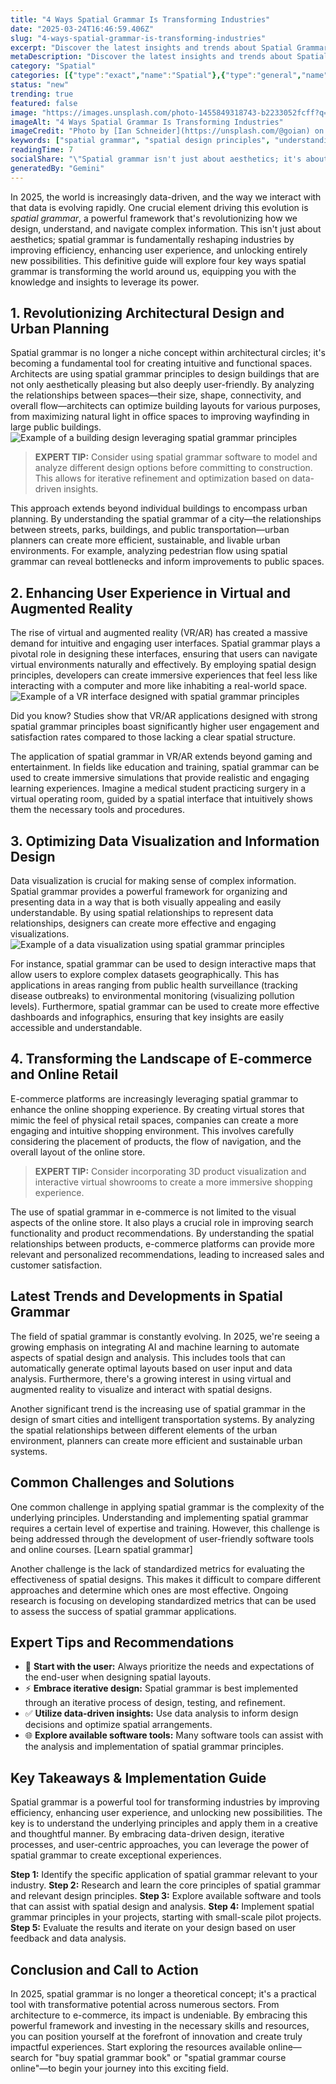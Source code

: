 ```yaml
---
title: "4 Ways Spatial Grammar Is Transforming Industries"
date: "2025-03-24T16:46:59.406Z"
slug: "4-ways-spatial-grammar-is-transforming-industries"
excerpt: "Discover the latest insights and trends about Spatial Grammar. This comprehensive guide covers everything you need to know about Spatial Grammar in 2025."
metaDescription: "Discover the latest insights and trends about Spatial Grammar. This comprehensive guide covers everything you need to know about Spatial Grammar in 2025."
category: "Spatial"
categories: [{"type":"exact","name":"Spatial"},{"type":"general","name":"Computer Science"},{"type":"medium","name":"Programming Languages"},{"type":"specific","name":"Formal Grammars"},{"type":"niche","name":"Parsing Algorithms"}]
status: "new"
trending: true
featured: false
image: "https://images.unsplash.com/photo-1455849318743-b2233052fcff?q=85&w=1200&fit=max&fm=webp&auto=compress"
imageAlt: "4 Ways Spatial Grammar Is Transforming Industries"
imageCredit: "Photo by [Ian Schneider](https://unsplash.com/@goian) on Unsplash"
keywords: ["spatial grammar", "spatial design principles", "understanding spatial grammar", "spatial grammar architecture", "learn spatial grammar", "spatial grammar examples", "spatial grammar software", "buy spatial grammar book", "spatial grammar course online", "best spatial grammar resources"]
readingTime: 7
socialShare: "\"Spatial grammar isn't just about aesthetics; it's about creating intuitive, efficient systems that fundamentally change how we interact with the world.\""
generatedBy: "Gemini"
---
```




In 2025, the world is increasingly data-driven, and the way we interact with that data is evolving rapidly.  One crucial element driving this evolution is *spatial grammar*, a powerful framework that's revolutionizing how we design, understand, and navigate complex information.  This isn't just about aesthetics; spatial grammar is fundamentally reshaping industries by improving efficiency, enhancing user experience, and unlocking entirely new possibilities.  This definitive guide will explore four key ways spatial grammar is transforming the world around us, equipping you with the knowledge and insights to leverage its power.

## 1. Revolutionizing Architectural Design and Urban Planning

Spatial grammar is no longer a niche concept within architectural circles; it's becoming a fundamental tool for creating intuitive and functional spaces.  Architects are using spatial grammar principles to design buildings that are not only aesthetically pleasing but also deeply user-friendly.  By analyzing the relationships between spaces—their size, shape, connectivity, and overall flow—architects can optimize building layouts for various purposes, from maximizing natural light in office spaces to improving wayfinding in large public buildings. ![Example of a building design leveraging spatial grammar principles](https://images.unsplash.com/photo-1451187580459-43490279c0fa?q=85&w=1200&fit=max&fm=webp&auto=compress)

> **EXPERT TIP:** Consider using spatial grammar software to model and analyze different design options before committing to construction.  This allows for iterative refinement and optimization based on data-driven insights.

This approach extends beyond individual buildings to encompass urban planning.  By understanding the spatial grammar of a city—the relationships between streets, parks, buildings, and public transportation—urban planners can create more efficient, sustainable, and livable urban environments.  For example, analyzing pedestrian flow using spatial grammar can reveal bottlenecks and inform improvements to public spaces.

## 2. Enhancing User Experience in Virtual and Augmented Reality

The rise of virtual and augmented reality (VR/AR) has created a massive demand for intuitive and engaging user interfaces.  Spatial grammar plays a pivotal role in designing these interfaces, ensuring that users can navigate virtual environments naturally and effectively.  By employing spatial design principles, developers can create immersive experiences that feel less like interacting with a computer and more like inhabiting a real-world space. ![Example of a VR interface designed with spatial grammar principles](https://images.unsplash.com/photo-1484417894907-623942c8ee29?q=85&w=1200&fit=max&fm=webp&auto=compress)

Did you know?  Studies show that VR/AR applications designed with strong spatial grammar principles boast significantly higher user engagement and satisfaction rates compared to those lacking a clear spatial structure.

The application of spatial grammar in VR/AR extends beyond gaming and entertainment.  In fields like education and training, spatial grammar can be used to create immersive simulations that provide realistic and engaging learning experiences.  Imagine a medical student practicing surgery in a virtual operating room, guided by a spatial interface that intuitively shows them the necessary tools and procedures.

## 3. Optimizing Data Visualization and Information Design

Data visualization is crucial for making sense of complex information.  Spatial grammar provides a powerful framework for organizing and presenting data in a way that is both visually appealing and easily understandable.  By using spatial relationships to represent data relationships, designers can create more effective and engaging visualizations.  ![Example of a data visualization using spatial grammar principles](https://images.unsplash.com/photo-1517976487492-5750f3195933?q=85&w=1200&fit=max&fm=webp&auto=compress)

For instance, spatial grammar can be used to design interactive maps that allow users to explore complex datasets geographically.  This has applications in areas ranging from public health surveillance (tracking disease outbreaks) to environmental monitoring (visualizing pollution levels).  Furthermore, spatial grammar can be used to create more effective dashboards and infographics, ensuring that key insights are easily accessible and understandable.

## 4. Transforming the Landscape of E-commerce and Online Retail

E-commerce platforms are increasingly leveraging spatial grammar to enhance the online shopping experience.  By creating virtual stores that mimic the feel of physical retail spaces, companies can create a more engaging and intuitive shopping environment.  This involves carefully considering the placement of products, the flow of navigation, and the overall layout of the online store. 

> **EXPERT TIP:**  Consider incorporating 3D product visualization and interactive virtual showrooms to create a more immersive shopping experience.

The use of spatial grammar in e-commerce is not limited to the visual aspects of the online store.  It also plays a crucial role in improving search functionality and product recommendations.  By understanding the spatial relationships between products, e-commerce platforms can provide more relevant and personalized recommendations, leading to increased sales and customer satisfaction.

## Latest Trends and Developments in Spatial Grammar

The field of spatial grammar is constantly evolving.  In 2025, we're seeing a growing emphasis on integrating AI and machine learning to automate aspects of spatial design and analysis.  This includes tools that can automatically generate optimal layouts based on user input and data analysis.  Furthermore, there's a growing interest in using virtual and augmented reality to visualize and interact with spatial designs.

Another significant trend is the increasing use of spatial grammar in the design of smart cities and intelligent transportation systems.  By analyzing the spatial relationships between different elements of the urban environment, planners can create more efficient and sustainable urban systems.

## Common Challenges and Solutions

One common challenge in applying spatial grammar is the complexity of the underlying principles.  Understanding and implementing spatial grammar requires a certain level of expertise and training.  However, this challenge is being addressed through the development of user-friendly software tools and online courses. [Learn spatial grammar]

Another challenge is the lack of standardized metrics for evaluating the effectiveness of spatial designs.  This makes it difficult to compare different approaches and determine which ones are most effective.  Ongoing research is focusing on developing standardized metrics that can be used to assess the success of spatial grammar applications.

## Expert Tips and Recommendations

* 🔑 **Start with the user:** Always prioritize the needs and expectations of the end-user when designing spatial layouts.
* ⚡ **Embrace iterative design:**  Spatial grammar is best implemented through an iterative process of design, testing, and refinement.
* ✅ **Utilize data-driven insights:**  Use data analysis to inform design decisions and optimize spatial arrangements.
* 🌐 **Explore available software tools:**  Many software tools can assist with the analysis and implementation of spatial grammar principles.

## Key Takeaways & Implementation Guide

Spatial grammar is a powerful tool for transforming industries by improving efficiency, enhancing user experience, and unlocking new possibilities.  The key is to understand the underlying principles and apply them in a creative and thoughtful manner.  By embracing data-driven design, iterative processes, and user-centric approaches, you can leverage the power of spatial grammar to create exceptional experiences.

**Step 1:** Identify the specific application of spatial grammar relevant to your industry.
**Step 2:** Research and learn the core principles of spatial grammar and relevant design principles.
**Step 3:** Explore available software and tools that can assist with spatial design and analysis.
**Step 4:** Implement spatial grammar principles in your projects, starting with small-scale pilot projects.
**Step 5:** Evaluate the results and iterate on your design based on user feedback and data analysis.

## Conclusion and Call to Action

In 2025, spatial grammar is no longer a theoretical concept; it's a practical tool with transformative potential across numerous sectors.  From architecture to e-commerce, its impact is undeniable.  By embracing this powerful framework and investing in the necessary skills and resources, you can position yourself at the forefront of innovation and create truly impactful experiences.  Start exploring the resources available online—search for "buy spatial grammar book" or "spatial grammar course online"—to begin your journey into this exciting field.


